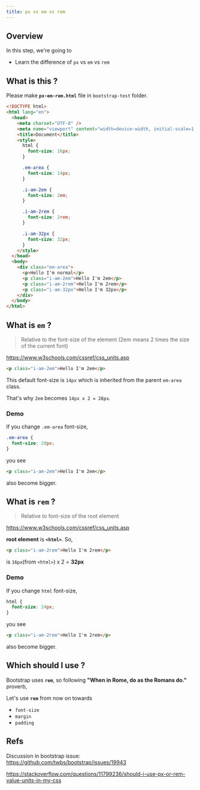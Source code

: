 ```yaml
---
title: px vs em vs rem
---
```


## Overview
In this step, we're going to
- Learn the difference of `px` vs `em` vs `rem`



## What is this ?
Please make **`px-em-rem.html`** file in `bootstrap-test` folder.

```html title="px-em-rem.html"
<!DOCTYPE html>
<html lang="en">
  <head>
    <meta charset="UTF-8" />
    <meta name="viewport" content="width=device-width, initial-scale=1.0" />
    <title>Document</title>
    <style>
      html {
        font-size: 16px;
      }

      .em-area {
        font-size: 14px;
      }

      .i-am-2em {
        font-size: 2em;
      }

      .i-am-2rem {
        font-size: 2rem;
      }

      .i-am-32px {
        font-size: 32px;
      }
    </style>
  </head>
  <body>
    <div class="em-area">
      <p>Hello I'm normal</p>
      <p class="i-am-2em">Hello I'm 2em</p>
      <p class="i-am-2rem">Hello I'm 2rem</p>
      <p class="i-am-32px">Hello I'm 32px</p>
    </div>
  </body>
</html>
```

## What is `em` ?
> Relative to the font-size of the element (2em means 2 times the size of the current font)	

https://www.w3schools.com/cssref/css_units.asp

```html
<p class="i-am-2em">Hello I'm 2em</p>
```

This default  font-size is `14px` which is inherited from the parent `em-area` class.

That's why `2em` becomes `14px x 2 = 28px`.

### Demo

If you change `.em-area` font-size,

```css
.em-area {
  font-size: 20px;
}
```

you see 
```html
<p class="i-am-2em">Hello I'm 2em</p>
```
also become bigger.


## What is `rem` ?
> Relative to font-size of the root element	

https://www.w3schools.com/cssref/css_units.asp

**root element** is **`<html>`**. So,

```html
<p class="i-am-2rem">Hello I'm 2rem</p>
```

is `16px`(from `<html>`) x 2 = **32px**

### Demo
If you change `html` font-size,

```css
html {
  font-size: 24px;
}
```

you see 
```html
<p class="i-am-2rem">Hello I'm 2rem</p>
```
also become bigger.



## Which should I use ?
Bootstrap uses **`rem`**, so following **"When in Rome, do as the Romans do."** proverb,

Let's use **`rem`** from now on towards

- `font-size`
- `margin`
- `padding`

## Refs

Discussion in bootstrap issue: https://github.com/twbs/bootstrap/issues/19943

https://stackoverflow.com/questions/11799236/should-i-use-px-or-rem-value-units-in-my-css